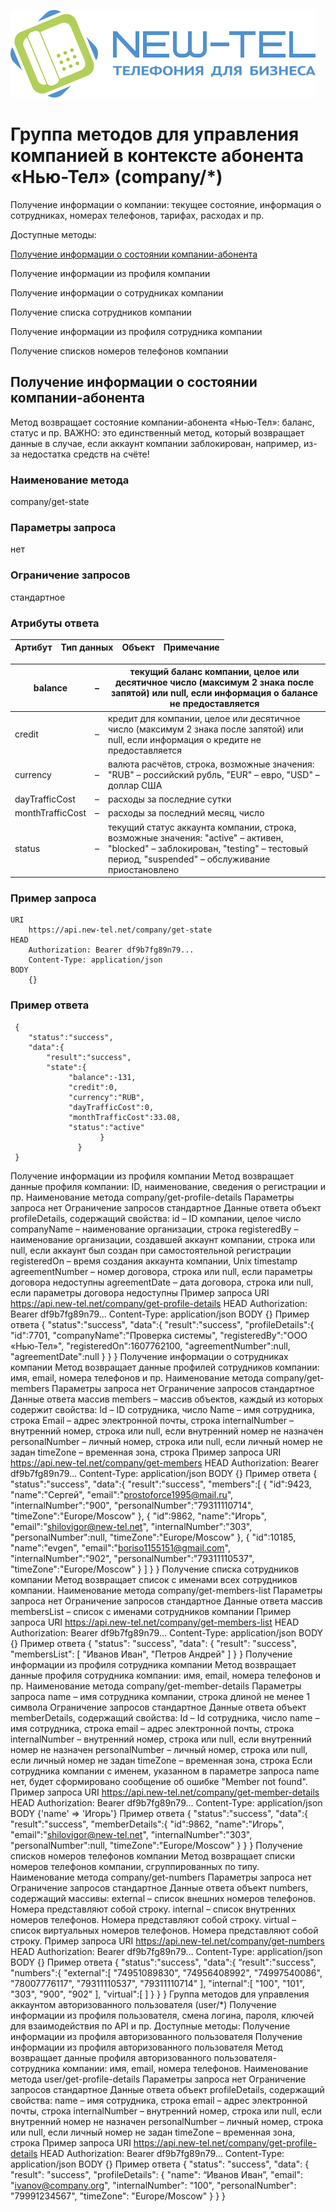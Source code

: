 ![](https://github.com/prodcards/API-New-Tel/blob/main/logo.svg)
# Группа методов для управления компанией в контексте абонента «Нью-Тел» (company/*)

Получение информации о компании: текущее состояние, информация о сотрудниках, номерах телефонов, тарифах, расходах и пр.

Доступные методы:

[Получение информации о состоянии компании-абонента](#1)

Получение информации из профиля компании

Получение информации о сотрудниках компании

Получение списка сотрудников компании

Получение информации из профиля сотрудника компании

Получение списков номеров телефонов компании

<a name="1"></a> 
## Получение информации о состоянии компании-абонента
Метод возвращает состояние компании-абонента «Нью-Тел»: баланс, статус и пр.
ВАЖНО: это единственный метод, который возвращает данные в случае, если аккаунт компании заблокирован, например, из-за недостатка средств на счёте!
### Наименование метода
company/get-state
### Параметры запроса
нет
### Ограничение запросов
стандартное
### Атрибуты ответа
|Артибут|Тип данных|Объект|Примечание|
|:------|:---:|:------:|----------------------------------------|

| balance          | – | текущий баланс компании, целое или десятичное число (максимум 2 знака после запятой) или null, если информация о балансе не предоставляется                                        |
|------------------|---|------------------------------------------------------------------------------------------------------------------------------------------------------------------------------------|
| credit           | – | кредит для компании, целое или десятичное число (максимум 2 знака после запятой) или null, если информация о кредите не предоставляется                                            |
| currency         | – | валюта расчётов, строка, возможные значения: "RUB" – российский рубль, "EUR" – евро, "USD" – доллар США                                                                            |
| dayTrafficCost   | – | расходы за последние сутки                                                                                                                                                         |
| monthTrafficCost | – | расходы за последний месяц, число                                                                                                                                                  |
| status           | – | текущий статус аккаунта компании, строка, возможные значения: "active" – активен, "blocked" – заблокирован, "testing" – тестовый период, "suspended" – обслуживание приостановлено |

### Пример запроса
    

    URI
        https://api.new-tel.net/company/get-state
    HEAD
        Authorization: Bearer df9b7fg89n79...
        Content-Type: application/json
    BODY
        {}
### Пример ответа


     {
        "status":"success",
        "data":{
            "result":"success",
            "state":{
                 "balance":-131,
                 "credit":0,
                 "currency":"RUB",
                 "dayTrafficCost":0,
                 "monthTrafficCost":33.08,
                 "status":"active"
                        }
                   }
     }
Получение информации из профиля компании
Метод возвращает данные профиля компании: ID, наименование, сведения о регистрации и пр.
Наименование метода
company/get-profile-details
Параметры запроса
нет
Ограничение запросов
стандартное
Данные ответа
объект profileDetails, содержащий свойства:
id	–	ID компании, целое число
companyName	–	наименование организации, строка
registeredBy	–	наименование организации, создавшей аккаунт компании, строка или null, если аккаунт был создан при самостоятельной регистрации
registeredOn	–	время создания аккаунта компании, Unix timestamp
agreementNumber	–	номер договора, строка или null, если параметры договора недоступны
agreementDate	–	дата договора, строка или null, если параметры договора недоступны
Пример запроса
URI
https://api.new-tel.net/company/get-profile-details
HEAD
Authorization: Bearer df9b7fg89n79...
Content-Type: application/json
BODY
{}
Пример ответа
{
"status":"success",
"data":{
"result":"success",
"profileDetails":{
"id":7701,
"companyName":"Проверка системы",
"registeredBy":"ООО «Нью-Тел»",
"registeredOn":1607762100,
"agreementNumber":null,
"agreementDate":null
}
}
}
Получение информации о сотрудниках компании
Метод возвращает данные профилей сотрудников компании: имя, email, номера телефонов и пр.
Наименование метода
company/get-members
Параметры запроса
нет
Ограничение запросов
стандартное
Данные ответа
массив members – массив объектов, каждый из которых содержит свойства:
Id	–	ID сотрудника, число
Name	–	имя сотрудника, строка
Email	–	адрес электронной почты, строка
internalNumber	–	внутренний номер, строка или null, если внутренний номер не назначен
personalNumber	–	личный номер, строка или null, если личный номер не задан
timeZone	–	временная зона, строка
Пример запроса
URI
https://api.new-tel.net/company/get-members
HEAD
Authorization: Bearer df9b7fg89n79...
Content-Type: application/json
BODY
{}
Пример ответа
{
"status":"success",
"data":{
"result":"success",
"members":[
{
"id":9423,
"name":"Сергей",
"email":"prostoforce1995@mail.ru",
"internalNumber":"900",
"personalNumber":"79311110714",
"timeZone":"Europe/Moscow"
},
{
"id":9862,
"name":"Игорь",
"email":"shilovigor@new-tel.net",
"internalNumber":"303",
"personalNumber":null,
"timeZone":"Europe/Moscow"
},
{
"id":10185,
"name":"evgen",
"email":"boriso1155151@gmail.com",
"internalNumber":"902",
"personalNumber":"79311110537",
"timeZone":"Europe/Moscow"
}
]
}
}
Получение списка сотрудников компании
Метод возвращает список с именами всех сотрудников компании.
Наименование метода
company/get-members-list
Параметры запроса
нет
Ограничение запросов
стандартное
Данные ответа
массив membersList – список с именами сотрудников компании
Пример запроса
URI
https://api.new-tel.net/company/get-members-list
HEAD
Authorization: Bearer df9b7fg89n79...
Content-Type: application/json
BODY
{}
Пример ответа
{
"status": "success",
"data": {
"result": "success",
"membersList": [
"Иванов Иван",
"Петров Андрей"
]
}
}
Получение информации из профиля сотрудника компании
Метод возвращает данные профиля сотрудника компании: имя, email, номера телефонов и пр.
Наименование метода
company/get-member-details
Параметры запроса
name	–	имя сотрудника компании, строка длиной не менее 1 символа
Ограничение запросов
стандартное
Данные ответа
объект memberDetails, содержащий свойства:
Id	–	Id сотрудника, число
name	–	имя сотрудника, строка
email	–	адрес электронной почты, строка
internalNumber	–	внутренний номер, строка или null, если внутренний номер не назначен
personalNumber	–	личный номер, строка или null, если личный номер не задан
timeZone	–	временная зона, строка
Если сотрудника компании с именем, указанном в параметре запроса name нет, будет сформировано сообщение об ошибке "Member not found".
Пример запроса
URI
https://api.new-tel.net/company/get-member-details
HEAD
Authorization: Bearer df9b7fg89n79…
Content-Type: application/json
BODY
{'name' => 'Игорь'}
Пример ответа
{
"status":"success",
"data":{
"result":"success",
"memberDetails":{
"id":9862,
"name":"Игорь",
"email":"shilovigor@new-tel.net",
"internalNumber":"303",
"personalNumber":null,
"timeZone":"Europe/Moscow"
}
}
}
Получение списков номеров телефонов компании
Метод возвращает списки номеров телефонов компании, сгруппированных по типу.
Наименование метода
company/get-numbers
Параметры запроса
нет
Ограничение запросов
стандартное
Данные ответа
объект numbers, содержащий массивы:
external	–	список внешних номеров телефонов. Номера представляют собой строку.
internal	–	список внутренних номеров телефонов. Номера представляют собой строку.
virtual	–	список виртуальных номеров телефонов. Номера представляют собой строку.
Пример запроса
URI
https://api.new-tel.net/company/get-numbers
HEAD
Authorization: Bearer df9b7fg89n79…
Content-Type: application/json
BODY
{}
Пример ответа
{
"status":"success",
"data":{
“result":"success",
"numbers":{
"external":[
"74951089830",
"74956408992",
"74997540086",
"78007776117",
"79311110537",
"79311110714"
],
"internal":[
"100",
"101",
"303",
"900",
"902"
],
"virtual":[
]
}
}
}
Группа методов для управления аккаунтом авторизованного пользователя (user/*)
Получение информации из профиля пользователя, смена логина, пароля, ключей для взаимодействия по API и пр.
Доступные методы:
Получение информации из профиля авторизованного пользователя
Получение информации из профиля авторизованного пользователя
Метод возвращает данные профиля авторизованного пользователя-сотрудника компании: имя, email, номера телефонов.
Наименование метода
user/get-profile-details
Параметры запроса
нет
Ограничение запросов
стандартное
Данные ответа
объект profileDetails, содержащий свойства:
name	–	имя сотрудника, строка
email	–	адрес электронной почты, строка
internalNumber	–	внутренний номер, строка или null, если внутренний номер не назначен
personalNumber	–	личный номер, строка или null, если личный номер не задан
timeZone	–	временная зона, строка
Пример запроса
URI
https://api.new-tel.net/company/get-profile-details
HEAD
Authorization: Bearer df9b7fg89n79…
Content-Type: application/json
BODY
{}
Пример ответа
{
"status": "success",
"data": {
"result": "success",
"profileDetails": {
"name": “Иванов Иван”,
"email": "ivanov@company.org",
"internalNumber": "100",
"personalNumber": "79991234567",
"timeZone": "Europe/Moscow"
}
}
}

